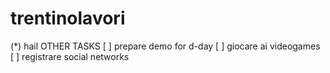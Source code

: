 trentinolavori
==============
(*) hail
OTHER TASKS
[ ] prepare demo for d-day
[ ] giocare ai videogames
[ ] registrare social networks
